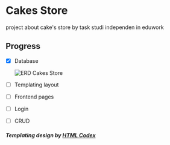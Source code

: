 # **Cakes Store**
project about cake's store by task studi independen in eduwork

## **Progress**
- [x] Database 

  ![ERD Cakes Store](https://media.discordapp.net/attachments/894919708938223657/1110215324336410624/IMG-20230522-WA0036.jpg)
- [ ] Templating layout
- [ ] Frontend pages
- [ ] Login
- [ ] CRUD

#### *Templating design by [HTML Codex](https://htmlcodex.com)*